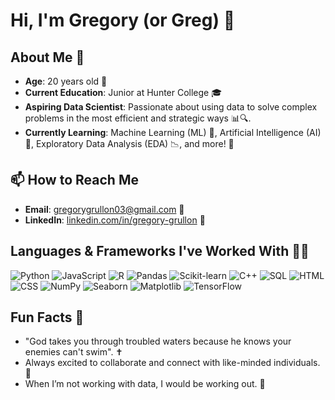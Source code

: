 # Hi, I'm Gregory (or Greg) 👋

## About Me 🤔

- **Age**: 20 years old 🎂
- **Current Education**: Junior at Hunter College 🎓
- **Aspiring Data Scientist**: Passionate about using data to solve complex problems in the most efficient and strategic ways 📊🔍.
- **Currently Learning**: Machine Learning (ML) 🤖, Artificial Intelligence (AI) 🧠, Exploratory Data Analysis (EDA) 📉, and more! 🚀

## 📫 How to Reach Me

- **Email**: [gregorygrullon03@gmail.com](mailto:gregorygrullon03@gmail.com) 📧
- **LinkedIn**: [linkedin.com/in/gregory-grullon](https://www.linkedin.com/in/gregory-grullon) 💼

## Languages & Frameworks I've Worked With 👨‍💻
![Python](https://img.shields.io/badge/Python-3776AB?style=for-the-badge&logo=python&logoColor=white)
![JavaScript](https://img.shields.io/badge/JavaScript-F7DF1E?style=for-the-badge&logo=javascript&logoColor=black)
![R](https://img.shields.io/badge/R-276DC3?style=for-the-badge&logo=r&logoColor=white)
![Pandas](https://img.shields.io/badge/Pandas-150458?style=for-the-badge&logo=pandas&logoColor=white)
![Scikit-learn](https://img.shields.io/badge/scikit--learn-F7931E?style=for-the-badge&logo=scikit-learn&logoColor=white)
![C++](https://img.shields.io/badge/C%2B%2B-00599C?style=for-the-badge&logo=c%2B%2B&logoColor=white)
![SQL](https://img.shields.io/badge/SQL-003B57?style=for-the-badge&logo=mysql&logoColor=white)
![HTML](https://img.shields.io/badge/HTML5-E34F26?style=for-the-badge&logo=html5&logoColor=white)
![CSS](https://img.shields.io/badge/CSS3-1572B6?style=for-the-badge&logo=css3&logoColor=white)
![NumPy](https://img.shields.io/badge/NumPy-013243?style=for-the-badge&logo=numpy&logoColor=white)
![Seaborn](https://img.shields.io/badge/Seaborn-9E4F96?style=for-the-badge&logo=seaborn&logoColor=white)
![Matplotlib](https://img.shields.io/badge/Matplotlib-11557C?style=for-the-badge&logo=matplotlib&logoColor=white)
![TensorFlow](https://img.shields.io/badge/TensorFlow-FF6F00?style=for-the-badge&logo=tensorflow&logoColor=white)

## Fun Facts 🎉

- "God takes you through troubled waters because he knows your enemies can't swim". ✝️
- Always excited to collaborate and connect with like-minded individuals. 🤝
- When I’m not working with data, I would be working out. 💪

<!---
Gregory204/Gregory204 is a ✨ special ✨ repository because its `README.md` (this file) appears on your GitHub profile.
You can click the Preview link to take a look at your changes.
--->
